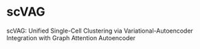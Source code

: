 # scVAG
scVAG: Unified Single-Cell Clustering via Variational-Autoencoder Integration with Graph Attention Autoencoder
